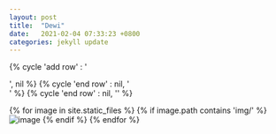 ```yaml
---
layout: post
title:  "Dewi"
date:   2021-02-04 07:33:23 +0800
categories: jekyll update
---
```


{% cycle 'add row' : '<div class="row">', nil %}
{% cycle 'end row' : nil, '</div>' %}
{% cycle 'end row' : nil, '</div>' %}
<div class="col-sm-6"></div>


<div class="gambar">
	{% for image in site.static_files %}
	{% if image.path contains 'img/' %}
	<img src="{{ site.baseurl }}{{ image.path }}" alt="image" />
	{% endif %}
	{% endfor %}
</div>

